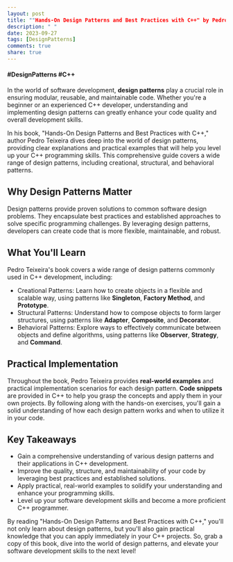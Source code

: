 ```yaml
---
layout: post
title: ""Hands-On Design Patterns and Best Practices with C++" by Pedro Teixeira"
description: " "
date: 2023-09-27
tags: [DesignPatterns]
comments: true
share: true
---
```

#### #DesignPatterns #C++ 

In the world of software development, **design patterns** play a crucial role in ensuring modular, reusable, and maintainable code. Whether you're a beginner or an experienced C++ developer, understanding and implementing design patterns can greatly enhance your code quality and overall development skills.

In his book, "Hands-On Design Patterns and Best Practices with C++," author Pedro Teixeira dives deep into the world of design patterns, providing clear explanations and practical examples that will help you level up your C++ programming skills. This comprehensive guide covers a wide range of design patterns, including creational, structural, and behavioral patterns.

## Why Design Patterns Matter
Design patterns provide proven solutions to common software design problems. They encapsulate best practices and established approaches to solve specific programming challenges. By leveraging design patterns, developers can create code that is more flexible, maintainable, and robust.

## What You'll Learn
Pedro Teixeira's book covers a wide range of design patterns commonly used in C++ development, including:
- Creational Patterns: Learn how to create objects in a flexible and scalable way, using patterns like **Singleton**, **Factory Method**, and **Prototype**.
- Structural Patterns: Understand how to compose objects to form larger structures, using patterns like **Adapter**, **Composite**, and **Decorator**.
- Behavioral Patterns: Explore ways to effectively communicate between objects and define algorithms, using patterns like **Observer**, **Strategy**, and **Command**.

## Practical Implementation
Throughout the book, Pedro Teixeira provides **real-world examples** and practical implementation scenarios for each design pattern. **Code snippets** are provided in C++ to help you grasp the concepts and apply them in your own projects. By following along with the hands-on exercises, you'll gain a solid understanding of how each design pattern works and when to utilize it in your code.

## Key Takeaways
- Gain a comprehensive understanding of various design patterns and their applications in C++ development.
- Improve the quality, structure, and maintainability of your code by leveraging best practices and established solutions.
- Apply practical, real-world examples to solidify your understanding and enhance your programming skills.
- Level up your software development skills and become a more proficient C++ programmer.

By reading "Hands-On Design Patterns and Best Practices with C++," you'll not only learn about design patterns, but you'll also gain practical knowledge that you can apply immediately in your C++ projects. So, grab a copy of this book, dive into the world of design patterns, and elevate your software development skills to the next level!